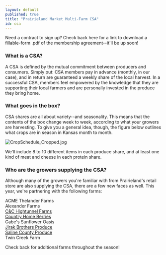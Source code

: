 ```yaml
---
layout: default
published: true
title: "Prairieland Market Multi-Farm CSA"
id: csa
---
```




Need a contract to sign up? Check back here for a link to download a fillable-form .pdf of the membership agreement--it'll be up soon!
### What is a CSA?
A CSA is defined by the mutual commitment between producers and consumers. Simply put: CSA members pay in advance (monthly, in our case), and in return are guaranteed a weekly share of the local harvest. In a successful CSA, members feel empowered by the knowledge that they are supporting their local farmers and are personally invested in the produce they bring home. 
### What goes in the box?
CSA shares are all about variety--and seasonality. This means that the contents of the box change week to week, according to what your growers are harvesting. To give you a general idea, though, the figure below outlines what crops are in season in Kansas month to month.

![CropSchedule_Cropped.jpg]({{site.baseurl}}/media/CropSchedule_Cropped.jpg)

We'll include 8 to 10 different items in each produce share, and at least one kind of meat and cheese in each protein share.
### Who are the growers supplying the CSA?
Although many of the growers you're familiar with from Prairieland's retail store are also supplying the CSA, there are a few new faces as well. This year, we're partnering with the following farms:

ACME Thelander Farms  
Alexander Farms  
[C&C Hightunnel Farms](https://www.facebook.com/CCHighTunnelFarms)  
[Country Home Berries](http://www.countryhomeberries.com/home.html)  
Gabe's Sunflower Oasis  
[Jirak Brothers Produce](http://jirakbros.com/)  
[Saline County Produce](https://www.facebook.com/salinecountyproduce)  
Twin Creek Farm  

Check back for additional farms throughout the season!
